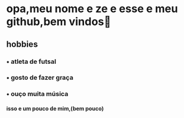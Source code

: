 # opa,meu nome e ze e esse e meu github,bem vindos🙈
## hobbies 
### • atleta de futsal
### • gosto de fazer graça 
### • ouço muita música 
#### isso e um pouco de mim,(bem pouco)
